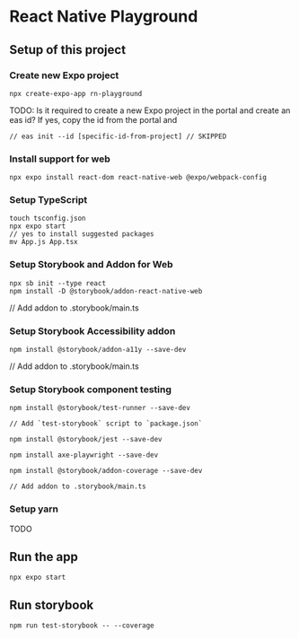 # React Native Playground

## Setup of this project

### Create new Expo project

```
npx create-expo-app rn-playground
```

TODO: Is it required to create a new Expo project in the portal and create an eas id?
If yes, copy the id from the portal and

```
// eas init --id [specific-id-from-project] // SKIPPED
```

### Install support for web

```
npx expo install react-dom react-native-web @expo/webpack-config
```

### Setup TypeScript

```
touch tsconfig.json
npx expo start
// yes to install suggested packages
mv App.js App.tsx
```

### Setup Storybook and Addon for Web

```
npx sb init --type react
npm install -D @storybook/addon-react-native-web
```

// Add addon to .storybook/main.ts

### Setup Storybook Accessibility addon

```
npm install @storybook/addon-a11y --save-dev
```

// Add addon to .storybook/main.ts

### Setup Storybook component testing

```
npm install @storybook/test-runner --save-dev

// Add `test-storybook` script to `package.json`

npm install @storybook/jest --save-dev

npm install axe-playwright --save-dev

npm install @storybook/addon-coverage --save-dev

// Add addon to .storybook/main.ts
```

### Setup yarn

TODO

## Run the app

```
npx expo start
```

## Run storybook

```
npm run test-storybook -- --coverage
```
